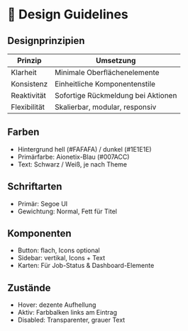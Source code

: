 ﻿# 🎨 Design Guidelines

## Designprinzipien

| Prinzip         | Umsetzung                         |
|----------------|------------------------------------|
| Klarheit       | Minimale Oberflächenelemente       |
| Konsistenz     | Einheitliche Komponentenstile      |
| Reaktivität    | Sofortige Rückmeldung bei Aktionen |
| Flexibilität   | Skalierbar, modular, responsiv     |

## Farben

- Hintergrund hell (#FAFAFA) / dunkel (#1E1E1E)
- Primärfarbe: Aionetix-Blau (#007ACC)
- Text: Schwarz / Weiß, je nach Theme

## Schriftarten

- Primär: Segoe UI
- Gewichtung: Normal, Fett für Titel

## Komponenten

- Button: flach, Icons optional
- Sidebar: vertikal, Icons + Text
- Karten: Für Job-Status & Dashboard-Elemente

## Zustände

- Hover: dezente Aufhellung
- Aktiv: Farbbalken links am Eintrag
- Disabled: Transparenter, grauer Text
